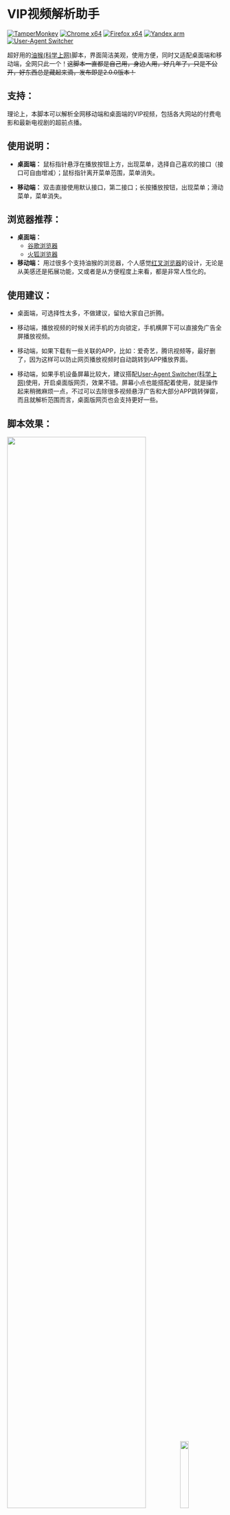 # VIP视频解析助手
[![TamperMonkey](https://img.shields.io/badge/-TamperMonkey-brightgreen)](https://chrome.google.com/webstore/detail/tampermonkey/dhdgffkkebhmkfjojejmpbldmpobfkfo) [![Chrome x64](https://img.shields.io/badge/-Chrome%20x64-brightgreen)](https://www.google.cn/chrome/) [![Firefox x64](https://img.shields.io/badge/-Firefox%20x64-brightgreen)](http://www.firefox.com.cn/) [![Yandex arm](https://img.shields.io/badge/-Yandex%20arm-brightgreen)](https://yandex-browser-for-android.cn.uptodown.com/android/download) [![User-Agent Switcher](https://img.shields.io/badge/-User--Agent%20Switcher-brightgreen)](https://chrome.google.com/webstore/detail/user-agent-switcher/aedikcfpfonanffanecfolneiaoakmlc)

超好用的[油猴(科学上网)](https://chrome.google.com/webstore/detail/tampermonkey/dhdgffkkebhmkfjojejmpbldmpobfkfo)脚本，界面简洁美观，使用方便，同时又适配桌面端和移动端，全网只此一个！~~这脚本一直都是自己用，身边人用，好几年了，只是不公开，好东西总是藏起来滴，发布即是2.0.0版本！~~

## 支持：
理论上，本脚本可以解析全网移动端和桌面端的VIP视频，包括各大网站的付费电影和最新电视剧的超前点播。

## 使用说明：
- **桌面端：** 鼠标指针悬浮在播放按钮上方，出现菜单，选择自己喜欢的接口（接口可自由增减）；鼠标指针离开菜单范围，菜单消失。

- **移动端：** 双击直接使用默认接口，第二接口；长按播放按钮，出现菜单；滑动菜单，菜单消失。

## 浏览器推荐：
- **桌面端：**
  - [谷歌浏览器](https://www.google.cn/chrome/)
  - [火狐浏览器](http://www.firefox.com.cn/)
- **移动端：** 用过很多个支持油猴的浏览器，个人感觉[红叉浏览器](https://yandex-browser-for-android.cn.uptodown.com/android/download)的设计，无论是从美感还是拓展功能，又或者是从方便程度上来看，都是非常人性化的。

## 使用建议：
- 桌面端，可选择性太多，不做建议，留给大家自己折腾。

- 移动端，播放视频的时候关闭手机的方向锁定，手机横屏下可以直接免广告全屏播放视频。

- 移动端，如果下载有一些关联的APP，比如：爱奇艺，腾讯视频等，最好删了，因为这样可以防止网页播放视频时自动跳转到APP播放界面。

- 移动端，如果手机设备屏幕比较大，建议搭配[User-Agent Switcher(科学上网)](https://chrome.google.com/webstore/detail/user-agent-switcher/aedikcfpfonanffanecfolneiaoakmlc)使用，开启桌面版网页，效果不错。屏幕小点也能搭配着使用，就是操作起来稍微麻烦一点，不过可以去除很多视频悬浮广告和大部分APP跳转弹窗，而且就解析范围而言，桌面版网页也会支持更好一些。

## 脚本效果：
<a href="https://i.loli.net/2020/04/17/Vbahknp3i6MtDBN.gif" target="_blank"><img width="80%" src="https://i.loli.net/2020/04/17/Vbahknp3i6MtDBN.gif" ></a><a href="https://i.loli.net/2020/04/21/VUgPnktJhj1B7OC.gif" target="_blank"><img width="20%" src="https://i.loli.net/2020/04/21/VUgPnktJhj1B7OC.gif" ></a>

## 接口说明：
解析接口失效后，有时间就更新。

## 常见问题：
**Q：移动端的腾讯视频播放图标无法加载？**

A：这是由于通过首页导航的链接跳转时，并没有刷新整个页面，导致插件无法重新加载。这时只要重新刷新下视频页面就能解决问题。

**Q：爱奇艺的连续剧无法解析下一集？**

A：这是因为浏览器的链接并没有更换，所以一直解析旧的链接，只需右键集数，选择在新标签页中打开链接，再次解析即可解决问题。
